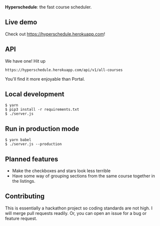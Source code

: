 **Hyperschedule**: the fast course scheduler.

## Live demo

Check out https://hyperschedule.herokuapp.com!

## API

We have one! Hit up

    https://hyperschedule.herokuapp.com/api/v1/all-courses

You'll find it more enjoyable than Portal.

## Local development

    $ yarn
    $ pip3 install -r requirements.txt
    $ ./server.js

## Run in production mode

    $ yarn babel
    $ ./server.js --production

## Planned features

* Make the checkboxes and stars look less terrible
* Have some way of grouping sections from the same course together in
  the listings.

## Contributing

This is essentially a hackathon project so coding standards are not
high. I will merge pull requests readily. Or, you can open an issue
for a bug or feature request.
